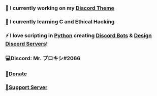 ### 🔭 I currently working on my [Discord Theme](https://github.com/Mr-Proxy-source/Discord-Theme)
### 📖 I currently learning C and Ethical Hacking
### ⚡ I love scripting in [Python](https://www.python.org/) creating [Discord Bots](https://github.com/Mr-Proxy-source/Discord-Visual-Studio-Code) & [Design Discord Servers](https://discord.gg/D3PnF9jHYB)!

### 💻Discord: Mr. プロキシ#2066                               
### [💸Donate](https://www.paypal.com/paypalme/Bypasssss)                          
### [📛Support Server](https://discord.gg/HmfwchcVyf)                           

